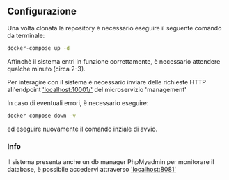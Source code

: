 ## Configurazione
Una volta clonata la repository è necessario eseguire il seguente comando da terminale:

```bash
docker-compose up -d
```

Affinchè il sistema entri in funzione correttamente, è necessario attendere qualche minuto (circa 2-3).

Per interagire con il sistema è necessario inviare delle richieste HTTP all'endpoint <a href="http://localhost:10001/" target="_blank">'localhost:10001/'</a> del microservizio 'management'

In caso di eventuali errori, è necessario eseguire:

```bash
docker compose down -v
```
ed eseguire nuovamente il comando inziale di avvio.

### Info
Il sistema presenta anche un db manager PhpMyadmin per monitorare il database, è possibile accedervi attraverso <a href="http://localhost:8081" target="_blank">'localhost:8081'</a>
